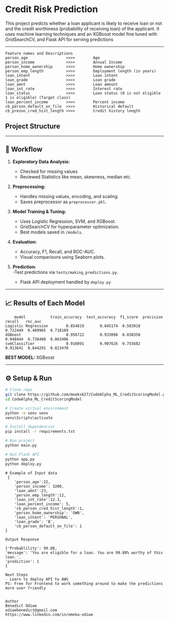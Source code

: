 #  Credit Risk Prediction

This project predicts whether a loan applicant is likely to receive loan or not and the credit worthiness (probability of receiving loan) of the applicant. It uses machine learning techniques and an XGBoost model fine tuned with GridSearchCV, and Flask API for serving predictions


---

```
Feature names and Descriptions 
person_age                 >>>>        Age
person_income              >>>>        Annual Income
person_home_ownership      >>>>        Home ownership
person_emp_length          >>>>        Employment length (in years)
loan_intent                >>>>        Loan intent
loan_grade                 >>>>        Loan grade
loan_amnt                  >>>>        Loan amount
loan_int_rate              >>>>        Interest rate
loan_status                >>>>        Loan status (0 is not eligible 1 is eligible) (Target class)
loan_percent_income        >>>>        Percent income
cb_person_default_on_file  >>>>        Historical default
cb_preson_cred_hist_length >>>>        Credit history length
```

##  Project Structure

---
## 🧠 Workflow
1. **Exploratory Data Analysis:**
    - Checked for missing values
    - Reviewed Statistics like mean, skewness, median etc.

2. **Preprocessing:**  
   - Handles missing values, encoding, and scaling.  
   - Saves preprocessor as `preprocessor.pkl`.

3. **Model Training & Tuning:**  
   - Uses Logistic Regression, SVM, and XGBoost.  
   - GridSearchCV for hyperparameter optimization.  
   - Best models saved in `/models`.

4. **Evaluation:**  
   - Accuracy, F1, Recall, and ROC-AUC.  
   - Visual comparisons using Seaborn plots.

5. **Prediction:**  
   -Test predictions via `tests/making_predictions.py`.
   - Flask API deployment handled by `deploy.py`

---

## 📈 Results of Each Model
```
    model           train_accuracy  test_accuracy  f1_score  precision    recall   roc_auc
Logistic Regression        0.854819       0.845174  0.583918   0.722449  0.489965  0.718169
XGBoost                    0.956722       0.933098  0.830350   0.948444  0.738408  0.863486
svmClassifier              0.916091       0.907626  0.755682   0.913641  0.644291  0.813470
```

**BEST MODEL:** XGBoost

---

## ⚙️ Setup & Run

```bash
# Clone repo
git clone https://github.com/meeks627/CodeAlpha_ML_CreditScoringModel.git
cd CodeAlpha_ML_CreditScoringModel

# Create virtual environment
python -m venv venv
venv\Scripts\activate

# Install dependencies
pip install -r requirements.txt

# Run project
python main.py

# Run Flask API
python app.py
python deploy.py
```
```
# Example of Input data
 {
    'person_age':22,
    'person_income': 3200, 
    'loan_amnt':23, 
    'person_emp_length':12,                       
    'loan_int_rate':12.3, 
    'loan_percent_income': 5,
    'cb_person_cred_hist_length':1,
    'person_home_ownership': 'OWN',
    'loan_intent': 'PERSONAL',
    'loan_grade': 'B',
    'cb_person_default_on_file': 1
}

Output Response

{'Probablility': 99.88, 
'message': 'You are eligible for a loan. You are 99.88% worthy of this loan.', 
'prediction': 1
}

Next Steps
- Learn to deploy API to AWS
PS: Free for Frontend to work something around to make the predictions more user friendly


Author
Benedict Odiwe
odiwebenedict@gmail.com
https://www.linkedin.com/in/emeka-odiwe
```
